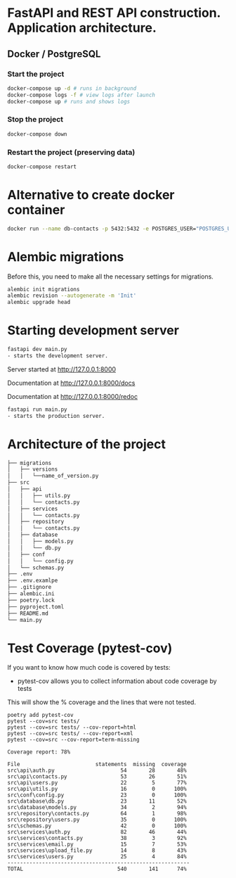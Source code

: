 # FastAPI and REST API construction. Application architecture.

## Docker / PostgreSQL

### Start the project

```bash
docker-compose up -d # runs in background
docker-compose logs -f # view logs after launch
docker-compose up # runs and shows logs
```

### Stop the project

```bash
docker-compose down
```

### Restart the project (preserving data)

```bash
docker-compose restart
```

# Alternative to create docker container

```bash
docker run --name db-contacts -p 5432:5432 -e POSTGRES_USER="POSTGRES_USER" -e POSTGRES_PASSWORD="POSTGRES_PASSWORD" -e POSTGRES_DB="POSTGRES_DB" -d postgres
```

# Alembic migrations

Before this, you need to make all the necessary settings for migrations.

```bash
alembic init migrations
alembic revision --autogenerate -m 'Init'
alembic upgrade head
```

# Starting development server

```bash
fastapi dev main.py
- starts the development server.
```

Server started at http://127.0.0.1:8000

Documentation at http://127.0.0.1:8000/docs

Documentation at http://127.0.0.1:8000/redoc

```bash
fastapi run main.py
- starts the production server.
```

# Architecture of the project

```bash
├── migrations
│   ├── versions
│   │   └──name_of_version.py
├── src
│   ├── api
│   │   ├── utils.py
│   │   └── contacts.py
│   ├── services
│   │   └── contacts.py
│   ├── repository
│   │   └── contacts.py
│   ├── database
│   │   ├── models.py
│   │   └── db.py
│   ├── conf
│   │   └── config.py
│   └── schemas.py
├── .env
├── .env.examlpe
├── .gitignore
├── alembic.ini
├── poetry.lock
├── pyproject.toml
├── README.md
└── main.py
```

# Test Coverage (pytest-cov)

If you want to know how much code is covered by tests:

- pytest-cov allows you to collect information about code coverage by tests

This will show the % coverage and the lines that were not tested.

```
poetry add pytest-cov
pytest --cov=src tests/
pytest --cov=src tests/ --cov-report=html
pytest --cov=src tests/ --cov-report=xml
pytest --cov=src --cov-report=term-missing

```

```
Coverage report: 78%

File	                    statements	missing  coverage
src\api\auth.py                     54       28       48%
src\api\contacts.py                 53       26       51%
src\api\users.py                    22        5       77%
src\api\utils.py                    16        0      100%
src\conf\config.py                  23        0      100%
src\database\db.py                  23       11       52%
src\database\models.py              34        2       94%
src\repository\contacts.py          64        1       98%
src\repository\users.py             35        0      100%
src\schemas.py                      42        0      100%
src\services\auth.py                82       46       44%
src\services\contacts.py            38        3       92%
src\services\email.py               15        7       53%
src\services\upload_file.py         14        8       43%
src\services\users.py               25        4       84%
----------------------------------------------------------
TOTAL                              540       141      74%
```
